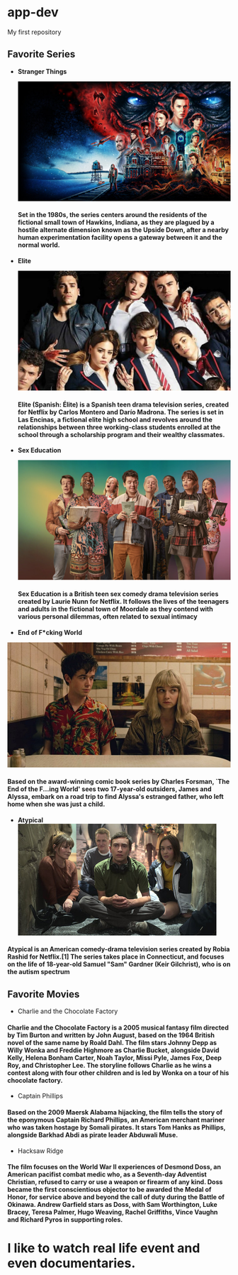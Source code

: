 # app-dev
My first repository
## Favorite Series

- **Stranger Things**
  
  ![Stranger Things](st.jpg)
  #### Set in the 1980s, the series centers around the residents of the fictional small town of Hawkins, Indiana, as they are plagued by a hostile alternate dimension known as the Upside Down, after a nearby human experimentation facility opens a gateway between it and the normal world.
- **Elite**
  
  ![Elite](elite.jpg)
  #### Elite (Spanish: Élite) is a Spanish teen drama television series, created for Netflix by Carlos Montero and Darío Madrona. The series is set in Las Encinas, a fictional elite high school and revolves around the relationships between three working-class students enrolled at the school through a scholarship program and their wealthy classmates.
- **Sex Education**
  
  ![Sex Education](se.jpg)
  #### Sex Education is a British teen sex comedy drama television series created by Laurie Nunn for Netflix. It follows the lives of the teenagers and adults in the fictional town of Moordale as they contend with various personal dilemmas, often related to sexual intimacy
- **End of F*cking World**
  
 ![End of F*cking World](eofw.jpg)
#### Based on the award-winning comic book series by Charles Forsman, `The End of the F...ing World' sees two 17-year-old outsiders, James and Alyssa, embark on a road trip to find Alyssa's estranged father, who left home when she was just a child. 
- **Atypical**
![Atypical](at.jpg)
 
#### Atypical is an American comedy-drama television series created by Robia Rashid for Netflix.[1] The series takes place in Connecticut, and focuses on the life of 18-year-old Samuel "Sam" Gardner (Keir Gilchrist), who is on the autism spectrum


## Favorite Movies

- Charlie and the Chocolate Factory
#### Charlie and the Chocolate Factory is a 2005 musical fantasy film directed by Tim Burton and written by John August, based on the 1964 British novel of the same name by Roald Dahl. The film stars Johnny Depp as Willy Wonka and Freddie Highmore as Charlie Bucket, alongside David Kelly, Helena Bonham Carter, Noah Taylor, Missi Pyle, James Fox, Deep Roy, and Christopher Lee. The storyline follows Charlie as he wins a contest along with four other children and is led by Wonka on a tour of his chocolate factory.
- Captain Phillips
#### Based on the 2009 Maersk Alabama hijacking, the film tells the story of the eponymous Captain Richard Phillips, an American merchant mariner who was taken hostage by Somali pirates. It stars Tom Hanks as Phillips, alongside Barkhad Abdi as pirate leader Abduwali Muse.
- Hacksaw Ridge
#### The film focuses on the World War II experiences of Desmond Doss, an American pacifist combat medic who, as a Seventh-day Adventist Christian, refused to carry or use a weapon or firearm of any kind. Doss became the first conscientious objector to be awarded the Medal of Honor, for service above and beyond the call of duty during the Battle of Okinawa. Andrew Garfield stars as Doss, with Sam Worthington, Luke Bracey, Teresa Palmer, Hugo Weaving, Rachel Griffiths, Vince Vaughn and Richard Pyros in supporting roles.

# I like to watch real life event and even documentaries.


